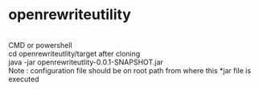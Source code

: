 # openrewriteutility
<br/>
CMD or powershell
<br/>
cd openrewriteutlity/target after cloning <br/>
java -jar openrewriteutlity-0.0.1-SNAPSHOT.jar<br/>
Note : configuration file should be on root path from where this *jar file is executed

